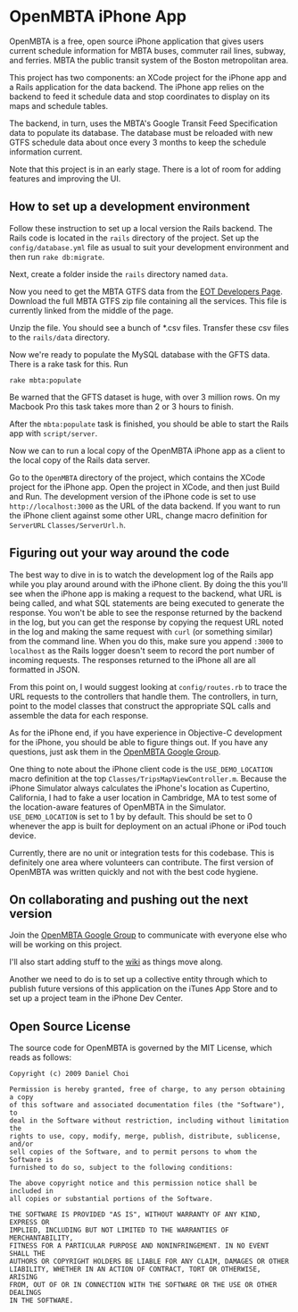 # OpenMBTA iPhone App

OpenMBTA is a free, open source iPhone application that gives users current
schedule information for MBTA buses, commuter rail lines, subway, and ferries. 
MBTA the public transit system of the Boston metropolitan area.

This project has two components: an XCode project for the iPhone app and a Rails
application for the data backend. The iPhone app relies on the backend to feed
it schedule data and stop coordinates to display on its maps and schedule tables. 

The backend, in turn, uses the MBTA's Google Transit Feed Specification data to
populate its database. The database must be reloaded with new GTFS schedule data
about once every 3 months to keep the schedule information current.

Note that this project is in an early stage. There is a lot of room for adding
features and improving the UI. 

## How to set up a development environment

Follow these instruction to set up a local version the Rails backend. The Rails
code is located in the `rails` directory of the project.  Set up the
`config/database.yml` file as usual to suit your development environment and
then run `rake db:migrate`.

Next, create a folder inside the `rails` directory named `data`. 

Now you need to get the MBTA GTFS data from the [EOT Developers
Page](http://www.eot.state.ma.us/developers/). Download the full MBTA GTFS zip
file containing all the services. This file is currently linked from the middle
of the page.

Unzip the file. You should see a bunch of *.csv files. Transfer these csv files
to the `rails/data` directory.

Now we're ready to populate the MySQL database with the GFTS data. There is a
rake task for this. Run 

    rake mbta:populate

Be warned that the GFTS dataset is huge, with over 3 million rows. On my
Macbook Pro this task takes more than 2 or 3 hours to finish.

After the `mbta:populate` task is finished, you should be able to start the
Rails app with `script/server`. 

Now we can to run a local copy of the OpenMBTA iPhone app as a client to the
local copy of the Rails data server.

Go to the `OpenMBTA` directory of the project, which contains the XCode project
for the iPhone app. Open the project in XCode, and then just Build and Run. The
development version of the iPhone code is set to use `http://localhost:3000` as
the URL of the data backend. If you want to run the iPhone client against some
other URL, change macro definition for `ServerURL` `Classes/ServerUrl.h`. 

## Figuring out your way around the code

The best way to dive in is to watch the development log of the Rails app while
you play around around with the iPhone client. By doing the this you'll see when
the iPhone app is making a request to the backend, what URL is being called, and
what SQL statements are being executed to generate the response. You won't be
able to see the response returned by the backend in the log, but you can get the
response by copying the request URL noted in the log and making the same request
with `curl` (or something similar) from the command line. When you do this, make
sure you append `:3000` to `localhost` as the Rails logger doesn't seem to
record the port number of incoming requests. The responses returned to the
iPhone all are all formatted in JSON.

From this point on, I would suggest looking at `config/routes.rb` to trace the
URL requests to the controllers that handle them. The controllers, in turn, point 
to the model classes that construct the appropriate SQL calls and assemble the
data for each response.

As for the iPhone end, if you have experience in Objective-C development for the
iPhone, you should be able to figure things out. If you have any questions, just
ask them in the [OpenMBTA Google
Group](http://groups.google.com/group/openmbta).

One thing to note about the iPhone client code is the `USE_DEMO_LOCATION` macro
definition at the top `Classes/TripsMapViewController.m`. Because the iPhone
Simulator always calculates the iPhone's location as Cupertino, California, I
had to fake a user location in Cambridge, MA to test some of the location-aware
features of OpenMBTA in the Simulator. `USE_DEMO_LOCATION` is set to 1 by by
default. This should be set to 0 whenever the app is built for deployment on an
actual iPhone or iPod touch device.

Currently, there are no unit or integration tests for this codebase. This is
definitely one area where volunteers can contribute. The first version of
OpenMBTA was written quickly and not with the best code hygiene.

## On collaborating and pushing out the next version

Join the [OpenMBTA Google Group](http://groups.google.com/group/openmbta) to
communicate with everyone else who will be working on this project. 

I'll also start adding stuff to the
[wiki](http://wiki.github.com/danchoi/openmbta) as things move along.

Another we need to do is to set up a collective entity through which to publish
future versions of this application on the iTunes App Store and to set up a
project team in the iPhone Dev Center. 

## Open Source License

The source code for OpenMBTA is governed by the MIT License, which reads as
follows:

    Copyright (c) 2009 Daniel Choi

    Permission is hereby granted, free of charge, to any person obtaining a copy
    of this software and associated documentation files (the "Software"), to
    deal in the Software without restriction, including without limitation the
    rights to use, copy, modify, merge, publish, distribute, sublicense, and/or
    sell copies of the Software, and to permit persons to whom the Software is
    furnished to do so, subject to the following conditions:

    The above copyright notice and this permission notice shall be included in
    all copies or substantial portions of the Software.

    THE SOFTWARE IS PROVIDED "AS IS", WITHOUT WARRANTY OF ANY KIND, EXPRESS OR
    IMPLIED, INCLUDING BUT NOT LIMITED TO THE WARRANTIES OF MERCHANTABILITY,
    FITNESS FOR A PARTICULAR PURPOSE AND NONINFRINGEMENT. IN NO EVENT SHALL THE
    AUTHORS OR COPYRIGHT HOLDERS BE LIABLE FOR ANY CLAIM, DAMAGES OR OTHER
    LIABILITY, WHETHER IN AN ACTION OF CONTRACT, TORT OR OTHERWISE, ARISING
    FROM, OUT OF OR IN CONNECTION WITH THE SOFTWARE OR THE USE OR OTHER DEALINGS
    IN THE SOFTWARE.

